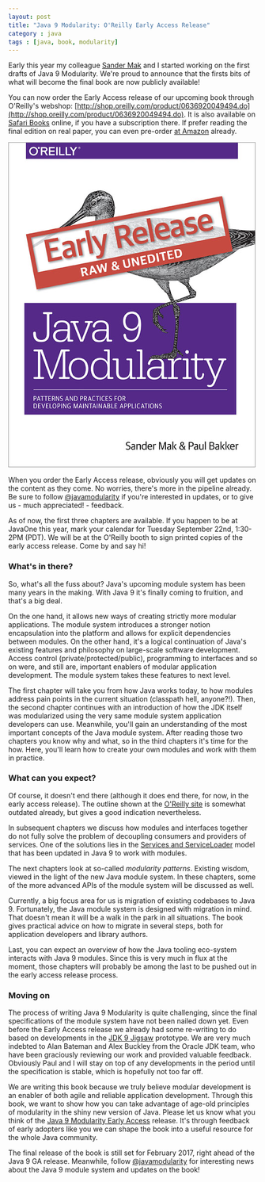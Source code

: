 ```yaml
---
layout: post
title: "Java 9 Modularity: O'Reilly Early Access Release" 
category : java 
tags : [java, book, modularity]
---
```


Early this year my colleague [Sander Mak](http://branchandbound.net/) and I started working on the first drafts of Java 9 Modularity.
We're proud to announce that the firsts bits of what will become the final book are now publicly available!

You can now order the Early Access release of our upcoming book through O'Reilly's webshop: [http://shop.oreilly.com/product/0636920049494.do](http://shop.oreilly.com/product/0636920049494.do).
It is also available on [Safari Books](http://my.safaribooksonline.com/book/programming/java/9781491954157) online, if you have a subscription there.
If prefer reading the final edition on real paper, you can even pre-order [at Amazon](http://amzn.to/2buO9bZ) already.

![Java 9 Modularity Early Access Release](/images/posts/java9/java9mod_earlyaccess.jpg)

When you order the Early Access release, obviously you will get updates on the content as they come.
No worries, there's more in the pipeline already.
Be sure to follow [@javamodularity](https://twitter.com/javamodularity) if you're interested in updates, or to give us - much appreciated! - feedback.

As of now, the first three chapters are available.
If you happen to be at JavaOne this year, mark your calendar for Tuesday September 22nd, 1:30-2PM (PDT).
We will be at the O'Reilly booth to sign printed copies of the early access release.
Come by and say hi!

### What's in there?
So, what's all the fuss about?
Java's upcoming module system has been many years in the making.
With Java 9 it's finally coming to fruition, and that's a big deal.

On the one hand, it allows new ways of creating strictly more modular applications.
The module system introduces a stronger notion encapsulation into the platform and allows for explicit dependencies between modules.
On the other hand, it's a logical continuation of Java's existing features and philosophy on large-scale software development.
Access control (private/protected/public), programming to interfaces and so on were, and still are, important enablers of modular application development.
The module system takes these features to next level.

The first chapter will take you from how Java works today, to how modules address pain points in the current situation (classpath hell, anyone?!).
Then, the second chapter continues with an introduction of how the JDK itself was modularized using the very same module system application developers can use.
Meanwhile, you'll gain an understanding of the most important concepts of the Java module system.
After reading those two chapters you know why and what, so in the third chapters it's time for the how.
Here, you'll learn how to create your own modules and work with them in practice.

### What can you expect?
Of course, it doesn't end there (although it does end there, for now, in the early access release).
The outline shown at the [O'Reilly site](http://shop.oreilly.com/product/0636920049494.do) is  somewhat outdated already, but gives a good indication nevertheless.

In subsequent chapters we discuss how modules and interfaces together do not fully solve the problem of decoupling consumers and providers of services.
One of the solutions lies in the [Services and ServiceLoader](https://docs.oracle.com/javase/tutorial/ext/basics/spi.html) model that has been updated in Java 9 to work with modules.

The next chapters look at so-called _modularity patterns_.
Existing wisdom, viewed in the light of the new Java module system.
In these chapters, some of the more advanced APIs of the module system will be discussed as well.

Currently, a big focus area for us is migration of existing codebases to Java 9.
Fortunately, the Java module system is designed with migration in mind.
That doesn't mean it will be a walk in the park in all situations.
The book gives practical advice on how to migrate in several steps, both for application developers and library authors.

Last, you can expect an overview of how the Java tooling eco-system interacts with Java 9 modules.
Since this is very much in flux at the moment, those chapters will probably be among the last to be pushed out in the early access release process.

### Moving on
The process of writing Java 9 Modularity is quite challenging, since the final specifications of the module system have not been nailed down yet.
Even before the Early Access release we already had some re-writing to do based on developments in the [JDK 9 Jigsaw](https://jdk9.java.net/jigsaw/) prototype.
We are very much indebted to Alan Bateman and Alex Buckley from the Oracle JDK team, who have been graciously reviewing our work and provided valuable feedback.
Obviously Paul and I will stay on top of any developments in the period until the specification is stable, which is hopefully not too far off.

We are writing this book because we truly believe modular development is an enabler of both agile and reliable application development.
Through this book, we want to show how you can take advantage of age-old principles of modularity in the shiny new version of Java.
Please let us know what you think of the [Java 9 Modularity Early Access](http://shop.oreilly.com/product/0636920049494.do) release.
It's through feedback of early adopters like you we can shape the book into a useful resource for the whole Java community.

The final release of the book is still set for February 2017, right ahead of the Java 9 GA release.
Meanwhile, follow [@javamodularity](https://twitter.com/javamodularity) for interesting news about the Java 9 module system and updates on the book!